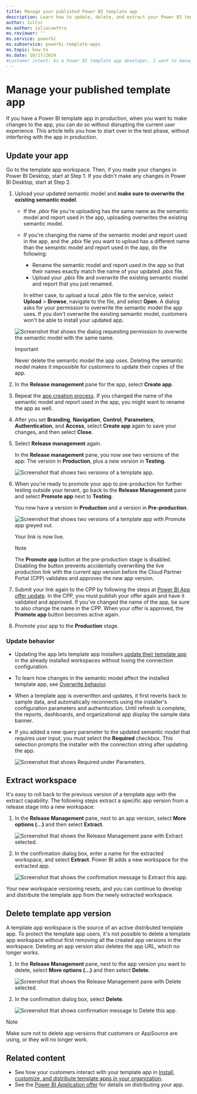 ```yaml
---
title: Manage your published Power BI template app
description: Learn how to update, delete, and extract your Power BI template app without interfering with the app in production.
author: JulCsc
ms.author: juliacawthra
ms.reviewer: ''
ms.service: powerbi
ms.subservice: powerbi-template-apps
ms.topic: how-to
ms.date: 10/17/2024
#customer intent: As a Power BI template app developer, I want to manage my published template app by updating, deleting, and extracting it without interfering with the app in production, so that I can ensure a smooth and uninterrupted experience for my users. 
---
```


# Manage your published template app

If you have a Power BI template app in production, when you want to make changes to the app, you can do so without disrupting the current user experience. This article tells you how to start over in the test phase, without interfering with the app in production.

## Update your app

Go to the template app workspace. Then, if you made your changes in Power BI Desktop, start at Step 1. If you didn't make any changes in Power BI Desktop, start at Step 2.

1. Upload your updated semantic model and **make sure to overwrite the existing semantic model**.

   - If the *.pbix* file you're uploading has the same name as the semantic model and report used in the app, uploading overwrites the existing semantic model.

   - If you're changing the name of the semantic model and report used in the app, and the *.pbix* file you want to upload has a different name than the semantic model and report used in the app, do the following:

     - Rename the semantic model and report used in the app so that their names exactly match the name of your updated *.pbix* file.
     - Upload your *.pbix* file and overwrite the existing semantic model and report that you just renamed.

     In either case, to upload a local *.pbix* file to the service, select **Upload** > **Browse**, navigate to the file, and select **Open**. A dialog asks for your permission to overwrite the semantic model the app uses. If you don't overwrite the existing semantic model, customers won't be able to install your updated app.

   ![Screenshot that shows the dialog requesting permission to overwrite the semantic model with the same name.](media/service-template-apps-update-extract-delete/overwrite-dialog.png)

   >[!IMPORTANT]
   > Never delete the semantic model the app uses. Deleting the semantic model makes it impossible for customers to update their copies of the app.

1. In the **Release management** pane for the app, select **Create app**.
1. Repeat the [app creation process](service-template-apps-create.md). If you changed the name of the semantic model and report used in the app, you might want to rename the app as well.
1. After you set **Branding**, **Navigation**, **Control**, **Parameters**, **Authentication**, and **Access**, select **Create app** again to save your changes, and then select **Close**.
1. Select **Release management** again.

   In the **Release management** pane, you now see two versions of the app: The version in **Production**, plus a new version in **Testing**.

   ![Screenshot that shows two versions of a template app.](media/service-template-apps-update-extract-delete/power-bi-template-app-update1.png)

1. When you're ready to promote your app to pre-production for further testing outside your tenant, go back to the **Release Management** pane and select **Promote app** next to **Testing**.

   You now have a version in **Production** and a version in **Pre-production**.

   ![Screenshot that shows two versions of a template app with Promote app greyed out.](media/service-template-apps-update-extract-delete/power-bi-template-app-update2.png)

   Your link is now live.

   >[!NOTE]
   >The **Promote app** button at the pre-production stage is disabled. Disabling the button prevents accidentally overwriting the live production link with the current app version before the Cloud Partner Portal (CPP) validates and approves the new app version.

1. Submit your link again to the CPP by following the steps at [Power BI App offer update](/azure/marketplace/cloud-partner-portal/power-bi/cpp-update-existing-offer). In the CPP, you must publish your offer again and have it validated and approved. If you've changed the name of the app, be sure to also change the name in the CPP. When your offer is approved, the **Promote app** button becomes active again.

1. Promote your app to the **Production** stage.

### Update behavior

- Updating the app lets template app installers [update their template app](service-template-apps-install-distribute.md#update-a-template-app) in the already installed workspaces without losing the connection configuration.
- To learn how changes in the semantic model affect the installed template app, see [Overwrite behavior](service-template-apps-install-distribute.md#overwrite-behavior).
- When a template app is overwritten and updates, it first reverts back to sample data, and automatically reconnects using the installer's configuration parameters and authentication. Until refresh is complete, the reports, dashboards, and organizational app display the sample data banner.
- If you added a new query parameter to the updated semantic model that requires user input, you must select the **Required** checkbox. This selection prompts the installer with the connection string after updating the app.

  ![Screenshot that shows Required under Parameters.](media/service-template-apps-update-extract-delete/power-bi-template-app-upload-dataset-4.png)

## Extract workspace

It's easy to roll back to the previous version of a template app with the extract capability. The following steps extract a specific app version from a release stage into a new workspace:

1. In the **Release Management** pane, next to an app version, select **More options (...)** and then select **Extract**.

   ![Screenshot that shows the Release Management pane with Extract selected.](media/service-template-apps-update-extract-delete/power-bi-template-app-extract.png)

1. In the confirmation dialog box, enter a name for the extracted workspace, and select **Extract**. Power BI adds a new workspace for the extracted app.

   ![Screenshot that shows the confirmation message to Extract this app.](media/service-template-apps-update-extract-delete/power-bi-template-app-extract-dialog.png)

Your new workspace versioning resets, and you can continue to develop and distribute the template app from the newly extracted workspace.

## Delete template app version

A template app workspace is the source of an active distributed template app. To protect the template app users, it's not possible to delete a template app workspace without first removing all the created app versions in the workspace. Deleting an app version also deletes the app URL, which no longer works.

1. In the **Release Management** pane, next to the app version you want to delete, select **More options (...)** and then select **Delete**.

   ![Screenshot that shows the Release Management pane with Delete selected.](media/service-template-apps-update-extract-delete/power-bi-template-app-delete.png)

1. In the confirmation dialog box, select **Delete**.

   ![Screenshot that shows confirmation message to Delete this app.](media/service-template-apps-update-extract-delete/power-bi-template-app-delete-dialog.png)

>[!NOTE]
>Make sure not to delete app versions that customers or AppSource are using, or they will no longer work.

## Related content

- See how your customers interact with your template app in [Install, customize, and distribute template apps in your organization](service-template-apps-install-distribute.md).
- See the [Power BI Application offer](/azure/marketplace/cloud-partner-portal/power-bi/cpp-power-bi-offer) for details on distributing your app.
